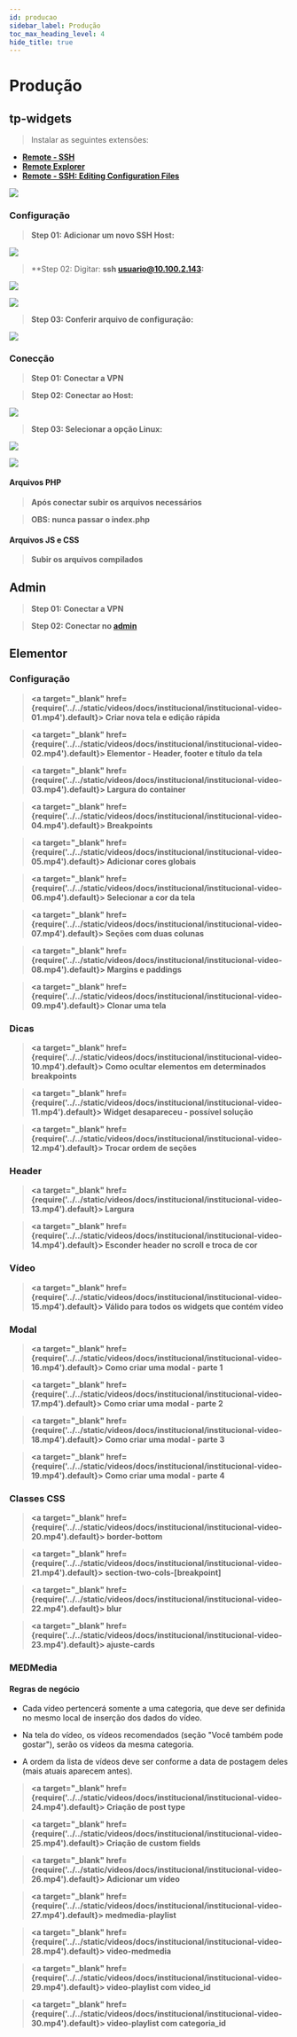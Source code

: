 ```yaml
---
id: producao
sidebar_label: Produção
toc_max_heading_level: 4
hide_title: true
---
```


# Produção

## tp-widgets

> Instalar as seguintes extensões:

- **[Remote - SSH](https://marketplace.visualstudio.com/items?itemName=ms-vscode-remote.remote-ssh)**
- **[Remote Explorer](https://marketplace.visualstudio.com/items?itemName=ms-vscode.remote-explorer)**
- **[Remote - SSH: Editing Configuration Files](https://marketplace.visualstudio.com/items?itemName=ms-vscode-remote.remote-ssh-edit)**

![](../../static/img/docs/institucional/step-20.png)

### Configuração

> **Step 01: Adicionar um novo SSH Host:**

![](../../static/img/docs/institucional/step-22.png)

> **Step 02: Digitar: **ssh usuario@10.100.2.143:**

![](../../static/img/docs/institucional/step-23.png)

![](../../static/img/docs/institucional/step-24.png)

> **Step 03: Conferir arquivo de configuração:**

![](../../static/img/docs/institucional/step-25.png)

### Conecção

> **Step 01: Conectar a VPN**

> **Step 02: Conectar ao Host:**

![](../../static/img/docs/institucional/step-21.png)

> **Step 03: Selecionar a opção Linux:**

![](../../static/img/docs/institucional/step-26.png)

![](../../static/img/docs/institucional/step-27.png)

#### Arquivos PHP

> **Após conectar subir os arquivos necessários**

> **OBS: nunca passar o index.php**

#### Arquivos JS e CSS

> **Subir os arquivos compilados**

## Admin

> **Step 01: Conectar a VPN**

> **Step 02: Conectar no [admin](https://medgrupo.com.br/wp-admin)**

## Elementor

### Configuração

> **<a target="\_blank" href={require('../../static/videos/docs/institucional/institucional-video-01.mp4').default}> Criar nova tela e edição rápida </a>**

> **<a target="\_blank" href={require('../../static/videos/docs/institucional/institucional-video-02.mp4').default}> Elementor - Header, footer e título da tela </a>**

> **<a target="\_blank" href={require('../../static/videos/docs/institucional/institucional-video-03.mp4').default}> Largura do container </a>**

> **<a target="\_blank" href={require('../../static/videos/docs/institucional/institucional-video-04.mp4').default}> Breakpoints </a>**

> **<a target="\_blank" href={require('../../static/videos/docs/institucional/institucional-video-05.mp4').default}> Adicionar cores globais </a>**

> **<a target="\_blank" href={require('../../static/videos/docs/institucional/institucional-video-06.mp4').default}> Selecionar a cor da tela </a>**

> **<a target="\_blank" href={require('../../static/videos/docs/institucional/institucional-video-07.mp4').default}> Seções com duas colunas </a>**

> **<a target="\_blank" href={require('../../static/videos/docs/institucional/institucional-video-08.mp4').default}> Margins e paddings </a>**

> **<a target="\_blank" href={require('../../static/videos/docs/institucional/institucional-video-09.mp4').default}> Clonar uma tela </a>**

### Dicas

> **<a target="\_blank" href={require('../../static/videos/docs/institucional/institucional-video-10.mp4').default}> Como ocultar elementos em determinados breakpoints </a>**

> **<a target="\_blank" href={require('../../static/videos/docs/institucional/institucional-video-11.mp4').default}> Widget desapareceu - possível solução </a>**

> **<a target="\_blank" href={require('../../static/videos/docs/institucional/institucional-video-12.mp4').default}> Trocar ordem de seções </a>**

### Header

> **<a target="\_blank" href={require('../../static/videos/docs/institucional/institucional-video-13.mp4').default}> Largura </a>**

> **<a target="\_blank" href={require('../../static/videos/docs/institucional/institucional-video-14.mp4').default}> Esconder header no scroll e troca de cor </a>**

### Vídeo

> **<a target="\_blank" href={require('../../static/videos/docs/institucional/institucional-video-15.mp4').default}> Válido para todos os widgets que contém vídeo </a>**

### Modal

> **<a target="\_blank" href={require('../../static/videos/docs/institucional/institucional-video-16.mp4').default}> Como criar uma modal - parte 1 </a>**

> **<a target="\_blank" href={require('../../static/videos/docs/institucional/institucional-video-17.mp4').default}> Como criar uma modal - parte 2 </a>**

> **<a target="\_blank" href={require('../../static/videos/docs/institucional/institucional-video-18.mp4').default}> Como criar uma modal - parte 3 </a>**

> **<a target="\_blank" href={require('../../static/videos/docs/institucional/institucional-video-19.mp4').default}> Como criar uma modal - parte 4 </a>**

### Classes CSS

> **<a target="\_blank" href={require('../../static/videos/docs/institucional/institucional-video-20.mp4').default}> border-bottom </a>**

> **<a target="\_blank" href={require('../../static/videos/docs/institucional/institucional-video-21.mp4').default}> section-two-cols-[breakpoint] </a>**

> **<a target="\_blank" href={require('../../static/videos/docs/institucional/institucional-video-22.mp4').default}> blur </a>**

> **<a target="\_blank" href={require('../../static/videos/docs/institucional/institucional-video-23.mp4').default}> ajuste-cards </a>**

### MEDMedia

#### Regras de negócio

- Cada vídeo pertencerá somente a uma categoria, que deve ser definida no mesmo local de inserção dos dados do vídeo.

- Na tela do vídeo, os vídeos recomendados (seção "Você também pode gostar"), serão os vídeos da mesma categoria.

- A ordem da lista de vídeos deve ser conforme a data de postagem deles (mais atuais aparecem antes).

> **<a target="\_blank" href={require('../../static/videos/docs/institucional/institucional-video-24.mp4').default}> Criação de post type </a>**

> **<a target="\_blank" href={require('../../static/videos/docs/institucional/institucional-video-25.mp4').default}> Criação de custom fields </a>**

> **<a target="\_blank" href={require('../../static/videos/docs/institucional/institucional-video-26.mp4').default}> Adicionar um vídeo </a>**

> **<a target="\_blank" href={require('../../static/videos/docs/institucional/institucional-video-27.mp4').default}> medmedia-playlist </a>**

> **<a target="\_blank" href={require('../../static/videos/docs/institucional/institucional-video-28.mp4').default}> video-medmedia </a>**

> **<a target="\_blank" href={require('../../static/videos/docs/institucional/institucional-video-29.mp4').default}> video-playlist com video_id </a>**

> **<a target="\_blank" href={require('../../static/videos/docs/institucional/institucional-video-30.mp4').default}> video-playlist com categoria_id </a>**
